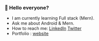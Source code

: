 ### 👋 Hello everyone? 

* I am currently learning Full stack (Mern).
* Ask me about Android & Mern.
* How to reach me: [LinkedIn](https://www.linkedin.com/in/azad-kumar-395798218)
                      [Twitter](https://twitter.com/kumarazad2917?t=TVQUuXfv8j7EZEJ3s7dwgQ&s=09)
* Portfolio : [website](https://azadtom.netlify.app/)


